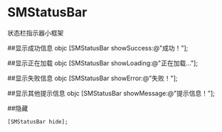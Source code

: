 # SMStatusBar
状态栏指示器小框架

##显示成功信息
objc
[SMStatusBar showSuccess:@"成功！"];


##显示正在加载
objc
[SMStatusBar showLoading:@"正在加载..."];


##显示失败信息
objc
[SMStatusBar showError:@"失败！"];


##显示其他提示信息
objc
[SMStatusBar showMessage:@"提示信息！"];


##隐藏
```objc
[SMStatusBar hide];
```
